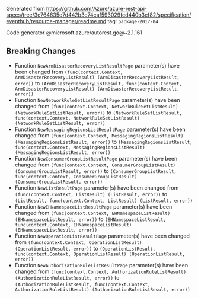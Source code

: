 Generated from https://github.com/Azure/azure-rest-api-specs/tree/3c764635e7d442b3e74caf593029fcd440b3ef82/specification/eventhub/resource-manager/readme.md tag: `package-2017-04`

Code generator @microsoft.azure/autorest.go@~2.1.161

## Breaking Changes

- Function `NewArmDisasterRecoveryListResultPage` parameter(s) have been changed from `(func(context.Context, ArmDisasterRecoveryListResult) (ArmDisasterRecoveryListResult, error))` to `(ArmDisasterRecoveryListResult, func(context.Context, ArmDisasterRecoveryListResult) (ArmDisasterRecoveryListResult, error))`
- Function `NewNetworkRuleSetListResultPage` parameter(s) have been changed from `(func(context.Context, NetworkRuleSetListResult) (NetworkRuleSetListResult, error))` to `(NetworkRuleSetListResult, func(context.Context, NetworkRuleSetListResult) (NetworkRuleSetListResult, error))`
- Function `NewMessagingRegionsListResultPage` parameter(s) have been changed from `(func(context.Context, MessagingRegionsListResult) (MessagingRegionsListResult, error))` to `(MessagingRegionsListResult, func(context.Context, MessagingRegionsListResult) (MessagingRegionsListResult, error))`
- Function `NewConsumerGroupListResultPage` parameter(s) have been changed from `(func(context.Context, ConsumerGroupListResult) (ConsumerGroupListResult, error))` to `(ConsumerGroupListResult, func(context.Context, ConsumerGroupListResult) (ConsumerGroupListResult, error))`
- Function `NewListResultPage` parameter(s) have been changed from `(func(context.Context, ListResult) (ListResult, error))` to `(ListResult, func(context.Context, ListResult) (ListResult, error))`
- Function `NewEHNamespaceListResultPage` parameter(s) have been changed from `(func(context.Context, EHNamespaceListResult) (EHNamespaceListResult, error))` to `(EHNamespaceListResult, func(context.Context, EHNamespaceListResult) (EHNamespaceListResult, error))`
- Function `NewOperationListResultPage` parameter(s) have been changed from `(func(context.Context, OperationListResult) (OperationListResult, error))` to `(OperationListResult, func(context.Context, OperationListResult) (OperationListResult, error))`
- Function `NewAuthorizationRuleListResultPage` parameter(s) have been changed from `(func(context.Context, AuthorizationRuleListResult) (AuthorizationRuleListResult, error))` to `(AuthorizationRuleListResult, func(context.Context, AuthorizationRuleListResult) (AuthorizationRuleListResult, error))`
